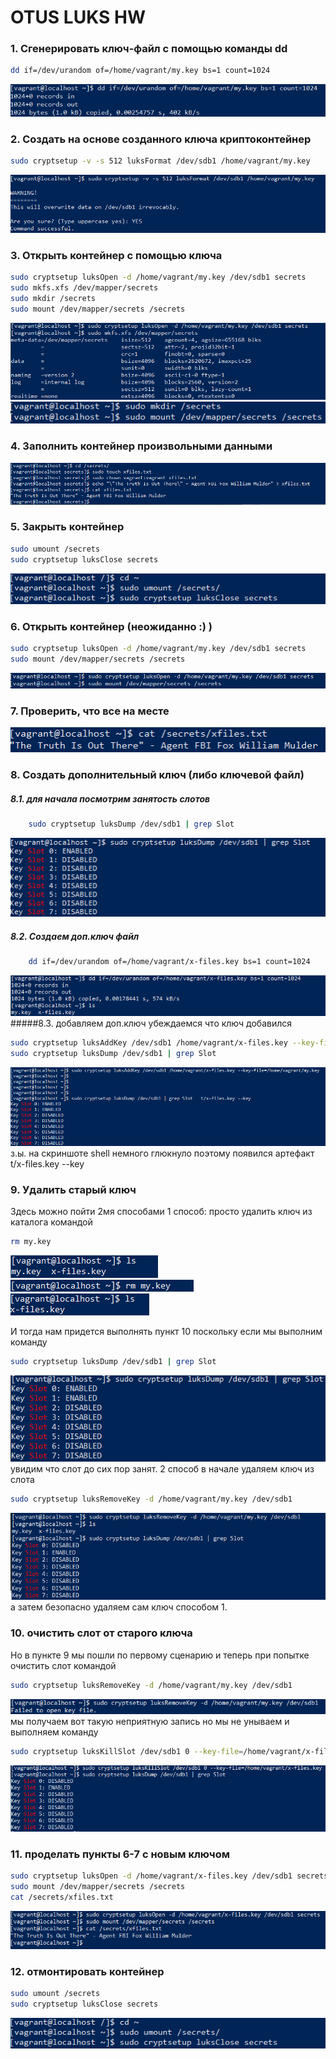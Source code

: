 # OTUS LUKS HW

### 1. Сгенерировать ключ-файл с помощью команды dd
```bash
dd if=/dev/urandom of=/home/vagrant/my.key bs=1 count=1024  
```
![screen1](https://github.com/MelnikovAlexey/vagrant/blob/hw-10/screen/screen1.png)
### 2. Создать на основе созданного ключа криптоконтейнер
```bash
sudo cryptsetup -v -s 512 luksFormat /dev/sdb1 /home/vagrant/my.key  
```
![screen2](https://github.com/MelnikovAlexey/vagrant/blob/hw-10/screen/screen2.png)
### 3. Открыть контейнер с помощью ключа
```bash
sudo cryptsetup luksOpen -d /home/vagrant/my.key /dev/sdb1 secrets
sudo mkfs.xfs /dev/mapper/secrets
sudo mkdir /secrets
sudo mount /dev/mapper/secrets /secrets  
```
![screen3](https://github.com/MelnikovAlexey/vagrant/blob/hw-10/screen/screen3.png)
![screen4](https://github.com/MelnikovAlexey/vagrant/blob/hw-10/screen/screen4.png)

### 4. Заполнить контейнер произвольными данными
![screen5](https://github.com/MelnikovAlexey/vagrant/blob/hw-10/screen/screen5.png)

### 5. Закрыть контейнер
```bash
sudo umount /secrets
sudo cryptsetup luksClose secrets  
```
![screen6](https://github.com/MelnikovAlexey/vagrant/blob/hw-10/screen/screen6.png)

### 6. Открыть контейнер (неожиданно :) )
```bash
sudo cryptsetup luksOpen -d /home/vagrant/my.key /dev/sdb1 secrets
sudo mount /dev/mapper/secrets /secrets 
```
![screen7](https://github.com/MelnikovAlexey/vagrant/blob/hw-10/screen/screen7.png)

### 7. Проверить, что все на месте
![screen8](https://github.com/MelnikovAlexey/vagrant/blob/hw-10/screen/screen8.png)


### 8. Создать дополнительный ключ (либо ключевой файл)
##### 8.1. для начала посмотрим занятость слотов 
```bash
	sudo cryptsetup luksDump /dev/sdb1 | grep Slot
```
![screen9](https://github.com/MelnikovAlexey/vagrant/blob/hw-10/screen/screen9.png)
##### 8.2. Создаем доп.ключ файл
```bash
	dd if=/dev/urandom of=/home/vagrant/x-files.key bs=1 count=1024
```
![screen10](https://github.com/MelnikovAlexey/vagrant/blob/hw-10/screen/screen10.png)
#####8.3. добавляем доп.ключ убеждаемся что ключ добавился
```bash
sudo cryptsetup luksAddKey /dev/sdb1 /home/vagrant/x-files.key --key-file=/home/vagrant/my.key
sudo cryptsetup luksDump /dev/sdb1 | grep Slot
```
![screen11](https://github.com/MelnikovAlexey/vagrant/blob/hw-10/screen/screen11.png)
з.ы. на скриншоте shell немного глюкнуло поэтому появился артефакт  t/x-files.key --key
 
### 9. Удалить старый ключ
Здесь можно пойти 2мя способами
1 способ: просто удалить ключ из каталога командой 
```bash
rm my.key
```
![screen13](https://github.com/MelnikovAlexey/vagrant/blob/hw-10/screen/screen13.png)
![screen14](https://github.com/MelnikovAlexey/vagrant/blob/hw-10/screen/screen14.png)
![screen15](https://github.com/MelnikovAlexey/vagrant/blob/hw-10/screen/screen15.png)

И тогда нам придется выполнять пункт 10 поскольку если мы выполним команду 
```bash
sudo cryptsetup luksDump /dev/sdb1 | grep Slot
``` 
![screen17](https://github.com/MelnikovAlexey/vagrant/blob/hw-10/screen/screen17.png)
увидим что слот до сих пор занят.
2 способ в начале удаляем ключ из слота 
```bash
sudo cryptsetup luksRemoveKey -d /home/vagrant/my.key /dev/sdb1
```
![screen18](https://github.com/MelnikovAlexey/vagrant/blob/hw-10/screen/screen18.png)
а затем безопасно  удаляем сам ключ способом 1. 

### 10. очистить слот от старого ключа
Но в пункте 9 мы пошли по первому сценарию и теперь при попытке очистить слот командой 
```bash
sudo cryptsetup luksRemoveKey -d /home/vagrant/my.key /dev/sdb1
```
![screen19](https://github.com/MelnikovAlexey/vagrant/blob/hw-10/screen/screen19.png)
мы получаем вот такую неприятную запись
 но мы не унываем и выполняем команду 
 ```bash
 sudo cryptsetup luksKillSlot /dev/sdb1 0 --key-file=/home/vagrant/x-files.key
```
![screen16](https://github.com/MelnikovAlexey/vagrant/blob/hw-10/screen/screen16.png)
### 11. проделать пункты 6-7 с новым ключом
```bash
sudo cryptsetup luksOpen -d /home/vagrant/x-files.key /dev/sdb1 secrets 
sudo mount /dev/mapper/secrets /secrets
cat /secrets/xfiles.txt
```
![screen12](https://github.com/MelnikovAlexey/vagrant/blob/hw-10/screen/screen12.png)
### 12. отмонтировать контейнер
```bash
sudo umount /secrets
sudo cryptsetup luksClose secrets  
```
![screen6](https://github.com/MelnikovAlexey/vagrant/blob/hw-10/screen/screen6.png)
